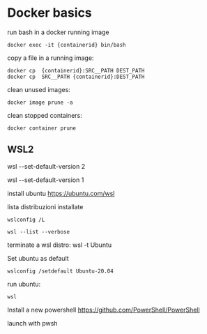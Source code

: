 # Docker basics

run bash in a docker running image

```
docker exec -it {containerid} bin/bash
```

copy a file in a running image:
```
docker cp  {containerid}:SRC__PATH DEST_PATH
docker cp  SRC__PATH {containerid}:DEST_PATH
```

clean unused images:
```
docker image prune -a
```

clean stopped containers:
```
docker container prune
```


## WSL2


wsl --set-default-version 2

wsl --set-default-version 1


install ubuntu
https://ubuntu.com/wsl


lista distribuzioni installate
```
wslconfig /L

wsl --list --verbose
```


terminate a wsl distro:
wsl -t Ubuntu


Set ubuntu as default
```
wslconfig /setdefault Ubuntu-20.04
```
run ubuntu:
```
wsl
```


Install a new powershell
https://github.com/PowerShell/PowerShell

launch with pwsh

